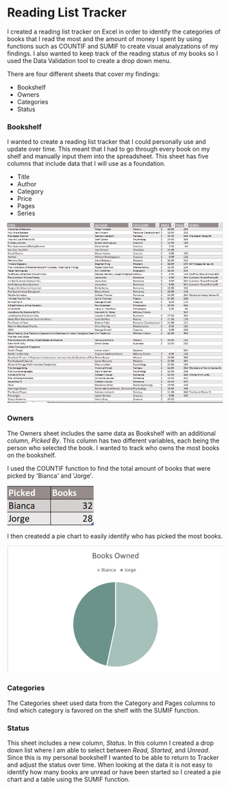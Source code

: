 # Reading List Tracker
I created a reading list tracker on Excel in order to identify the categories of books that I read the most and the amount of money I spent by using functions such as COUNTIF and SUMIF to create visual analyzations of my findings. I also wanted to keep track of the reading status of my books so I used the Data Validation tool to create a drop down menu. 

There are four different sheets that cover my findings:
* Bookshelf
* Owners 
* Categories 
* Status


### Bookshelf

I wanted to create a reading list tracker that I could personally use and update over time. This meant that I had to go through every book on my shelf and manually input them into the spreadsheet. 
This sheet has five columns that include data that I will use as a foundation. 
* Title
* Author
* Category
* Price
* Pages
* Series

![image](https://github.com/bmmontz/Bookshelf/blob/218e461d2bdaef7220415d9d084dc955eb33f640/Bookshelf.png?raw=true)

### Owners
The Owners sheet includes the same data as Bookshelf with an additional column, *Picked By*. This column has two different variables, each being the person who selected the book. I wanted to track who owns the most books on the bookshelf. 

I used the COUNTIF function to find the total amount of books that were picked by 'Bianca' and 'Jorge'.

![image](https://github.com/bmmontz/Bookshelf/blob/77657a966979fd132aaa74396999038005ffa258/CountIf%20table.png?raw=true)

I then createdd a pie chart to easily identify who has picked the most books.  

![image](https://github.com/bmmontz/Bookshelf/blob/77657a966979fd132aaa74396999038005ffa258/Owned%20Pie%20Chart.png?raw=true)

### Categories
 The Categories sheet used data from the Category and Pages columns to find which category is favored on the shelf with the SUMIF function. 
 
 
 
 ### Status
 This sheet includes a new column, *Status*. In this column I created a drop down list where I am able to select between *Read, Started,* and *Unread*. Since this is my personal bookshelf I wanted to be able to return to Tracker and adjust the status over time. 
 When looking at the data it is not easy to identify how many books are unread or have been started so I created a pie chart and a table using the SUMIF function. 
